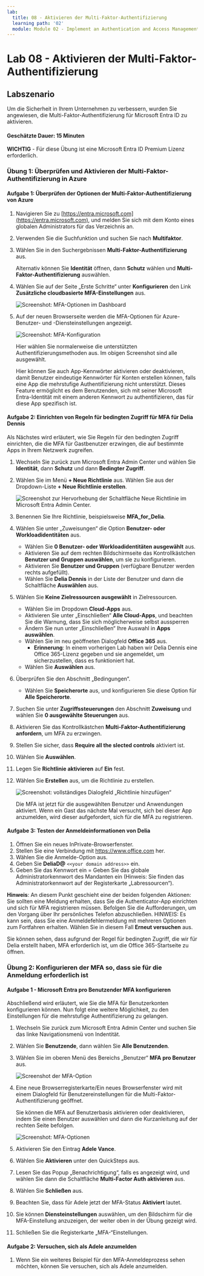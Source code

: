 ```yaml
---
lab:
  title: 08 - Aktivieren der Multi-Faktor-Authentifizierung
  learning path: '02'
  module: Module 02 - Implement an Authentication and Access Management Solution
---
```


# Lab 08 - Aktivieren der Multi-Faktor-Authentifizierung

## Labszenario

Um die Sicherheit in Ihrem Unternehmen zu verbessern, wurden Sie angewiesen, die Multi-Faktor-Authentifizierung für Microsoft Entra ID zu aktivieren.

#### Geschätzte Dauer: 15 Minuten

**WICHTIG** - Für diese Übung ist eine Microsoft Entra ID Premium Lizenz erforderlich.

### Übung 1: Überprüfen und Aktivieren der Multi-Faktor-Authentifizierung in Azure

#### Aufgabe 1: Überprüfen der Optionen der Multi-Faktor-Authentifizierung von Azure

1. Navigieren Sie zu [https://entra.microsoft.com](https://entra.microsoft.com), und melden Sie sich mit dem Konto eines globalen Administrators für das Verzeichnis an.

2. Verwenden Sie die Suchfunktion und suchen Sie nach **Multifaktor**.

3. Wählen Sie in den Suchergebnissen **Multi-Faktor-Authentifizierung** aus.

    Alternativ können Sie **Identität** öffnen, dann **Schutz** wählen und **Multi-Faktor-Authentifizierung** auswählen.

4. Wählen Sie auf der Seite „Erste Schritte“ unter **Konfigurieren** den Link **Zusätzliche cloudbasierte MFA-Einstellungen** aus.

    ![Screenshot: MFA-Optionen im Dashboard](./media/lp2-mod1-set-additional-mfa-settings.png)

5. Auf der neuen Browserseite werden die MFA-Optionen für Azure-Benutzer- und -Diensteinstellungen angezeigt.

    ![Screenshot: MFA-Konfiguration](./media/lp2-mod1-mfa-settings.png)

    Hier wählen Sie normalerweise die unterstützten Authentifizierungsmethoden aus. Im obigen Screenshot sind alle ausgewählt.

    Hier können Sie auch App-Kennwörter aktivieren oder deaktivieren, damit Benutzer eindeutige Kennwörter für Konten erstellen können, falls eine App die mehrstufige Authentifizierung nicht unterstützt. Dieses Feature ermöglicht es dem Benutzenden, sich mit seiner Microsoft Entra-Identität mit einem anderen Kennwort zu authentifizieren, das für diese App spezifisch ist.

#### Aufgabe 2: Einrichten von Regeln für bedingten Zugriff für MFA für Delia Dennis

Als Nächstes wird erläutert, wie Sie Regeln für den bedingten Zugriff einrichten, die die MFA für Gastbenutzer erzwingen, die auf bestimmte Apps in Ihrem Netzwerk zugreifen.

1. Wechseln Sie zurück zum Microsoft Entra Admin Center und wählen Sie **Identität**, dann **Schutz** und dann **Bedingter Zugriff**.

2. Wählen Sie im Menü **+ Neue Richtlinie** aus. Wählen Sie aus der Dropdown-Liste **+ Neue Richtlinie erstellen**.

    ![Screenshot zur Hervorhebung der Schaltfläche Neue Richtlinie im Microsoft Entra Admin Center.](./media/lp2-mod1-azure-ad-conditional-access-policy.png)

3. Benennen Sie Ihre Richtlinie, beispielsweise **MFA_for_Delia**.

4. Wählen Sie unter „Zuweisungen“ die Option **Benutzer- oder Workloadidentitäten** aus.

    - Wählen Sie **0 Benutzer- oder Workloadidentitäten ausgewählt** aus.  
    - Aktivieren Sie auf dem rechten Bildschirmseite das Kontrollkästchen **Benutzer und Gruppen auswählen**, um sie zu konfigurieren.
    - Aktivieren Sie **Benutzer und Gruppen** (verfügbare Benutzer werden rechts aufgefüllt).
    - Wählen Sie **Delia Dennis** in der Liste der Benutzer und dann die Schaltfläche **Auswählen** aus.

5. Wählen Sie **Keine Zielressourcen ausgewählt** in Zielressourcen.

   - Wählen Sie im Dropdown **Cloud-Apps** aus.
   - Aktivieren Sie unter „Einschließen“ **Alle Cloud-Apps**, und beachten Sie die Warnung, dass Sie sich möglicherweise selbst aussperren 
   - Ändern Sie nun unter „Einschließen“ Ihre Auswahl in **Apps auswählen**.
   - Wählen Sie im neu geöffneten Dialogfeld **Office 365** aus.
      - **Erinnerung**: In einem vorherigen Lab haben wir Delia Dennis eine Office 365-Lizenz gegeben und sie angemeldet, um sicherzustellen, dass es funktioniert hat.
   - Wählen Sie **Auswählen** aus.

6. Überprüfen Sie den Abschnitt „Bedingungen“.

   - Wählen Sie **Speicherorte** aus, und konfigurieren Sie diese Option für **Alle Speicherorte**.

7. Suchen Sie unter **Zugriffssteuerungen** den Abschnitt **Zuweisung** und wählen Sie **0 ausgewählte Steuerungen** aus.

8. Aktivieren Sie das Kontrollkästchen **Multi-Faktor-Authentifizierung anfordern**, um MFA zu erzwingen.

9. Stellen Sie sicher, dass **Require all the slected controls** aktiviert ist.

10. Wählen Sie **Auswählen**.

11. Legen Sie **Richtlinie aktivieren** auf **Ein** fest.

12. Wählen Sie **Erstellen** aus, um die Richtlinie zu erstellen.

    ![Screenshot: vollständiges Dialogfeld „Richtlinie hinzufügen“](./media/lp2-mod1-conditional-access-new-policy-complete.png)

    Die MFA ist jetzt für die ausgewählten Benutzer und Anwendungen aktiviert. Wenn ein Gast das nächste Mal versucht, sich bei dieser App anzumelden, wird dieser aufgefordert, sich für die MFA zu registrieren.

#### Aufgabe 3: Testen der Anmeldeinformationen von Delia

1. Öffnen Sie ein neues InPrivate-Browserfenster.
2. Stellen Sie eine Verbindung mit https://www.office.com her.
3. Wählen Sie die Anmelde-Option aus.
4. Geben Sie **DeliaD@** `<<your domain address>>` ein.
5. Geben Sie das Kennwort ein = Geben Sie das globale Administratorkennwort des Mandanten ein (Hinweis: Sie finden das Administratorkennwort auf der Registerkarte „Labressourcen“).

**Hinweis**: An diesem Punkt geschieht eine der beiden folgenden Aktionen:  Sie sollten eine Meldung erhalten, dass Sie die Authenticator-App einrichten und sich für MFA registrieren müssen.  Befolgen Sie die Aufforderungen, um den Vorgang über Ihr persönliches Telefon abzuschließen.  HINWEIS: Es kann sein, dass Sie eine Anmeldefehlermeldung mit mehreren Optionen zum Fortfahren erhalten.  Wählen Sie in diesem Fall **Erneut versuchen** aus.

Sie können sehen, dass aufgrund der Regel für bedingten Zugriff, die wir für Delia erstellt haben, MFA erforderlich ist, um die Office 365-Startseite zu öffnen.

### Übung 2: Konfigurieren der MFA so, dass sie für die Anmeldung erforderlich ist

#### Aufgabe 1 - Microsoft Entra pro Benutzender MFA konfigurieren

Abschließend wird erläutert, wie Sie die MFA für Benutzerkonten konfigurieren können. Nun folgt eine weitere Möglichkeit, zu den Einstellungen für die mehrstufige Authentifizierung zu gelangen.

1. Wechseln Sie zurück zum Microsoft Entra Admin Center und suchen Sie das linke Navigationsmenü von Indentität.

2. Wählen Sie **Benutzende**, dann wählen Sie **Alle Benutzenden**.

3. Wählen Sie im oberen Menü des Bereichs „Benutzer“ **MFA pro Benutzer** aus.

   ![Screenshot der MFA-Option](./media/lp2-mod1-users-mfa.png)

4. Eine neue Browserregisterkarte/Ein neues Browserfenster wird mit einem Dialogfeld für Benutzereinstellungen für die Multi-Faktor-Authentifizierung geöffnet.

   Sie können die MFA auf Benutzerbasis aktivieren oder deaktivieren, indem Sie einen Benutzer auswählen und dann die Kurzanleitung auf der rechten Seite befolgen.

   ![Screenshot: MFA-Optionen](./media/lp2-mod1-mfa-service-settings-and-users.png)

5. Aktivieren Sie den Eintrag **Adele Vance**.
6. Wählen Sie **Aktivieren** unter den QuickSteps aus.
7. Lesen Sie das Popup „Benachrichtigung“, falls es angezeigt wird, und wählen Sie dann die Schaltfläche **Multi-Factor Auth aktivieren** aus.
8. Wählen Sie **Schließen** aus.
9. Beachten Sie, dass für Adele jetzt der MFA-Status **Aktiviert** lautet.
10. Sie können **Diensteinstellungen** auswählen, um den Bildschirm für die MFA-Einstellung anzuzeigen, der weiter oben in der Übung gezeigt wird.
11. Schließen Sie die Registerkarte „MFA-“Einstellungen.

#### Aufgabe 2: Versuchen, sich als Adele anzumelden

1. Wenn Sie ein weiteres Beispiel für den MFA-Anmeldeprozess sehen möchten, können Sie versuchen, sich als Adele anzumelden.
